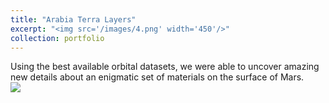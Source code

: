 ```yaml
---
title: "Arabia Terra Layers"
excerpt: "<img src='/images/4.png' width='450'/>"
collection: portfolio
---
```


Using the best available orbital datasets, we were able to uncover amazing new details about an enigmatic set of materials on the surface of Mars. <br/><img src='/images/4.png'>